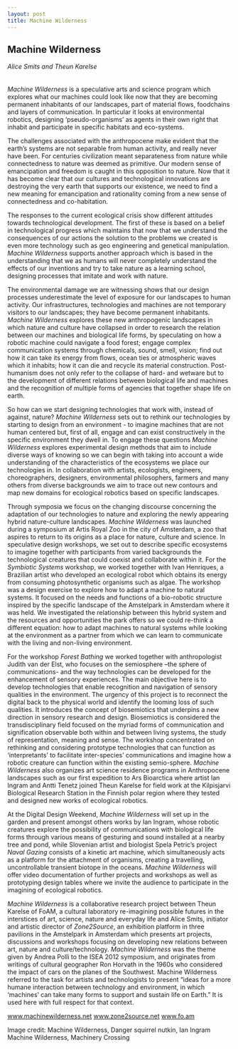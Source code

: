 ```yaml
---
layout: post
title: Machine Wilderness
---
```


## Machine Wilderness
_Alice Smits and Theun Karelse_
<br />
<br />
<br />
_Machine Wilderness_ is a speculative arts and science program which explores what our machines could look like now that they are becoming permanent inhabitants of our landscapes, part of material flows, foodchains and layers of communication. In particular it looks at environmental robotics, designing ‘pseudo-organisms’ as agents in their own right that inhabit and participate in specific habitats and eco-systems.

The challenges associated with the anthropocene make evident that the earth’s systems are not separable from human activity, and really never have been. For centuries civilization meant separateness from nature while connectedness to nature was deemed as primitive. Our modern sense of emancipation and freedom is caught in this opposition to nature. Now that it has become clear that our cultures and technological innovations are destroying the very earth that supports our existence, we need to find a new meaning for emancipation and rationality coming from a new sense of connectedness and co-habitation.

The responses to the current ecological crisis show different attitudes towards technological development. The first of these is based on a belief in technological progress which maintains that now that we understand the consequences of our actions the solution to the problems we created is even more technology such as geo engineering and genetical manipulation. _Machine Wilderness_ supports another approach which is based in the understanding that we as humans will never completely understand the effects of our inventions and try to take nature as a learning school, designing processes that imitate and work with nature. 

The environmental damage we are witnessing shows that our design processes underestimate the level of exposure for our landscapes to human activity. Our infrastructures, technologies and machines are not temporary visitors to our landscapes; they have become permanent inhabitants. _Machine Wilderness_ explores these new anthropogenic landscapes in which nature and culture have collapsed in order to research the relation between our machines and biological life forms, by speculating on how a robotic machine could navigate a food forest; engage complex communication systems through chemicals, sound, smell, vision; find out how it can take its energy from flows, ocean ties or atmospheric waves which it inhabits; how it can die and recycle its material construction. Post-humanism does not only refer to the collapse of hard- and wetware but to the development of different relations between biological life and machines and the recognition of multiple forms of agencies that together shape life on earth.

So how can we start designing technologies that work with, instead of against, nature? _Machine Wilderness_ sets out to rethink our technologies by starting to design from an environment -  to imagine machines that are not human centered but, first of all, engage and can exist constructively in the specific environment they dwell in. To engage these questions _Machine Wilderness_ explores experimental design methods that aim to include diverse ways of knowing so we can begin with taking into account a wide understanding of the characteristics of the ecosystems we place our technologies in. In collaboration with artists, ecologists, engineers, choreographers, designers, environmental philosophers, farmers and many others from diverse backgrounds we aim to trace out new contours and map new domains for ecological robotics based on specific landscapes.

Through symposia we focus on the changing discourse concerning the adaptation of our technologies to nature and exploring the newly appearing hybrid nature-culture landscapes. _Machine Wilderness_ was launched during a symposium at Artis Royal Zoo in the city of Amsterdam, a zoo that aspires to return to its origins as a place for nature, culture and science. In speculative design workshops, we set out to describe specific ecosystems to imagine together with participants from varied backgrounds the technological creatures that could coexist and collaborate within it. For the _Symbiotic Systems_ workshop, we worked together with Ivan Henriques, a Brazilian artist who developed an ecological robot which obtains its energy from consuming photosynthetic organisms such as algae. The workshop was a design exercise to explore how to adapt a machine to natural systems. It focused on the needs and functions of a bio-robotic structure inspired by the specific landscape of the Amstelpark in Amsterdam where it was held. We investigated the relationship between this hybrid system and the resources and opportunities the park offers so we could re-think a different equation: how to adapt machines to natural systems while looking at the environment as a partner from which we can learn to communicate with the living and non-living environment. 

For the workshop _Forest Bathing_ we worked together with anthropologist Judith van der Elst, who focuses on the semiosphere –the sphere of communications- and the way technologies can be developed for the enhancement of sensory experiences. The main objective here is to develop technologies that enable recognition and navigation of sensory qualities in the environment. The urgency of this project is to reconnect the digital back to the physical world and identify the looming loss of such qualities. It introduces the concept of biosemiotics that underpins a new direction in sensory research and design. Biosemiotics is considered the transdisciplinary field focused on the myriad forms of communication and signification observable both within and between living systems, the study of representation, meaning and sense. The workshop concentrated on rethinking and considering prototype technologies that can function as ‘interpretants’ to facilitate inter-species’ communications and imagine how a robotic creature can function within the existing semio-sphere.  _Machine Wilderness_ also organizes art science residence programs in Anthropocene landscapes such as our first expedition to Ars Bioarctica where artist Ian Ingram and Antti Tenetz joined Theun Karelse for field work at the Kilpisjarvi Biological Research Station in the Finnish polar region where they tested and designed new works of ecological robotics.

At the Digital Design Weekend, _Machine Wilderness_ will set up in the garden and present amongst others works by Ian Ingram, whose robotic creatures explore the possibility of communications with biological life forms through various means of gesturing and sound installed at a nearby tree and pond, while Slovenian artist and biologist Spela Petric’s project _Naval Gazing_ consists of  a kinetic art machine, which simultaneously acts as a platform for the attachment of organisms, creating a travelling, uncontrollable transient biotope in the oceans. _Machine Wilderness_ will offer video documentation of further projects and workshops as well as prototyping design tables where we invite the audience to participate in the imagining of ecological robotics.

_Machine Wilderness_ is a collaborative research project between Theun Karelse of FoAM, a cultural laboratory re-imagining possible futures in the interstices of art, science, nature and everyday life and Alice Smits, initiator and artistic director of _Zone2Source_, an exhibition platform in three pavilions in the Amstelpark in Amsterdam which presents art projects, discussions and workshops focusing on developing new relations between art, nature and culture/technology. _Machine Wilderness_ was the theme given by Andrea Polli to the ISEA 2012 symposium, and originates from writings of cultural geographer Ron Horvath in the 1960s who considered the impact of cars on the planes of the Southwest. Machine Wilderness referred to the task for artists and technologists to present “ideas for a more humane interaction between technology and environment, in which ‘machines’ can take many forms to support and sustain life on Earth.” It is used here with full respect for that context.

www.machinewilderness.net
www.zone2source.net
www.fo.am

Image credit:
Machine Wilderness, Danger squirrel nutkin, Ian Ingram
Machine Wilderness, Machinery Crossing

